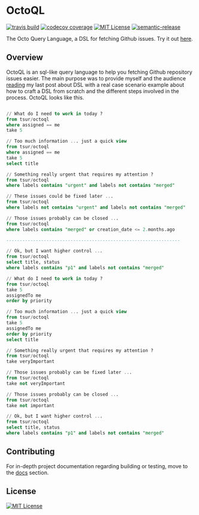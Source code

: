 # OctoQL

[![travis build](https://img.shields.io/travis/danilorossi/es6-lib-template.svg?style=flat-square)](https://travis-ci.org/danilorossi/es6-lib-template)
[![codecov coverage](https://img.shields.io/codecov/c/github/danilorossi/es6-lib-template.svg?style=flat-square)](https://codecov.io/github/danilorossi/es6-lib-template)
[![MIT License](https://img.shields.io/npm/l/es6-lib-template.svg?style=flat-square)](http://opensource.org/licenses/MIT)
[![semantic-release](https://img.shields.io/badge/%20%20%F0%9F%93%A6%F0%9F%9A%80-semantic--release-e10079.svg?style=flat-square)](https://github.com/semantic-release/semantic-release)

The Octo Query Language, a DSL for fetching Github issues. Try it out [here]().

## Overview

OctoQL is an sql-like query language to help you fetching Github repository issues easier. The main purpose was to provide myself and the audience [reading]() my last post about DSL with a real case scenario example about how to craft a DSL from scratch and the different steps involved in the process. OctoQL looks like this.

```sql

// What do I need to work in today ?
from tsur/octoql
where assigned == me
take 5

// Too much information ... just a quick view
from tsur/octoql
where assigned == me
take 5
select title

// Something really urgent that requires my attention ?
from tsur/octoql
where labels contains "urgent" and labels not contains "merged"

// These issues could be fixed later ...
from tsur/octoql
where labels not contains "urgent" and labels not contains "merged"

// Those issues probably can be closed ...
from tsur/octoql
where labels contains "merged" or creation_date <= 2.months.ago

-----------------------------------------------------------------

// Ok, but I want higher control ...
from tsur/octoql
select title, status
where labels contains "p1" and labels not contains "merged"

// What do I need to work in today ?
from tsur/octoql
take 5
assignedTo me
order by priority

// Too much information ... just a quick view
from tsur/octoql
take 5
assignedTo me
order by priority
select title

// Something really urgent that requires my attention ?
from tsur/octoql
take veryImportant

// Those issues probably can be fixed later ...
from tsur/octoql
take not veryImportant

// Those issues probably can be closed ...
from tsur/octoql
take not important

// Ok, but I want higher control ...
from tsur/octoql
select title, status
where labels contains "p1" and labels not contains "merged"
```

## Contributing

For in-depth project documentation regarding building or testing, move to the [docs]() section.  

## License

[![MIT License](https://img.shields.io/npm/l/es6-lib-template.svg?style=flat-square)](http://opensource.org/licenses/MIT)
